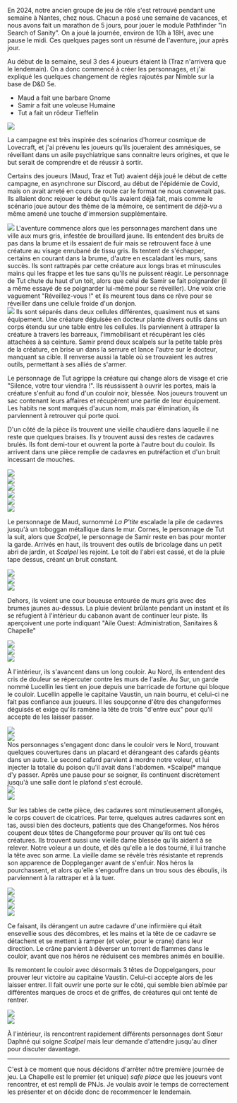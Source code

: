 En 2024, notre ancien groupe de jeu de rôle s'est retrouvé pendant une semaine à Nantes, chez nous. Chacun a posé une semaine de vacances, et nous avons fait un marathon de 5 jours, pour jouer le module Pathfinder "In Search of Sanity". On a joué la journée, environ de 10h à 18H, avec une pause le midi. Ces quelques pages sont un résumé de l'aventure, jour après jour.

Au début de la semaine, seul 3 des 4 joueurs étaient là (Traz n'arrivera que le lendemain). On a donc commencé à créer les personnages, et j'ai expliqué les quelques changement de règles rajoutés par Nimble sur la base de D&D 5e.

- Maud a fait une barbare Gnome
- Samir a fait une voleuse Humaine
- Tut a fait un rôdeur Tieffelin


<div class="img-right">
  <img src="./WhatsAppImage2024-07-01at17.34.57.jpg" />
  <p>La campagne est très inspirée des scénarios d'horreur cosmique de Lovecraft, et j'ai prévenu les joueurs qu'ils joueraient des amnésiques, se réveillant dans un asile psychiatrique sans connaitre leurs origines, et que le but serait de comprendre et de réussir à sortir. </p>
  <p>Certains des joueurs (Maud, Traz et Tut) avaient déjà joué le début de cette campagne, en asynchrone sur Discord, au début de l'épidémie de Covid, mais on avait arreté en cours de route car le format ne nous convenait pas. Ils allaient donc rejouer le début qu'ils avaient déjà fait, mais comme le scénario joue autour des thème de la mémoire, ce sentiment de <i>déjà-vu</i> a même amené une touche d'immersion supplémentaire.</p>
</div>

<div class="img-left">
    <img src="./WhatsAppImage2024-07-01at17.35.44_2.jpg" />
    L'aventure commence alors que les personnages marchent dans une ville aux murs gris, infestée de brouillard jaune. Ils entendent des bruits de pas dans la brume et ils essaient de fuir mais se retrouvent face à une créature au visage enrubané de tissu gris. Ils tentent de s'échapper, certains en courant dans la brume, d'autre en escaladant les murs, sans succès. Ils sont rattrapés par cette créature aux longs bras et minuscules mains qui les frappe et les tue sans qu'ils ne puissent réagir. Le personnage de Tut chute du haut d'un toit, alors que celui de Samir se fait poignarder (il a même essayé de se poignarder lui-même pour se réveiller). Une voix crie vaguement "Réveillez-vous !" et ils meurent tous dans ce rêve pour se réveiller dans une cellule froide d'un donjon.
</div>

<div class="img-right">
  <img src="./qrcode_115870020_54db1d564e57f9baa29b66bd3e9b9b86.png" />
  Ils sont séparés dans deux cellules différentes, quasiment nus et sans équipement. Une créature déguisée en docteur plante divers outils dans un corps étendu sur une table entre les cellules. Ils parviennent à attraper la créature à travers les barreaux, l'immobilisant et récupèrant les clés attachées à sa ceinture. Samir prend deux scalpels sur la petite table près de la créature, en brise un dans la serrure et lance l'autre sur le docteur, manquant sa cible. Il renverse aussi la table où se trouvaient les autres outils, permettant à ses alliés de s'armer.
</div>

Le personnage de Tut agrippe la créature qui change alors de visage et crie "Silence, votre tour viendra !". Ils réussissent à ouvrir les portes, mais la créature s'enfuit au fond d'un couloir noir, blessée. Nos joueurs trouvent un sac contenant leurs affaires et récupèrent une partie de leur équipement. Les habits ne sont marqués d'aucun nom, mais par élimination, ils parviennent à retrouver qui porte quoi.

D'un côté de la pièce ils trouvent une vieille chaudière dans laquelle il ne reste que quelques braises. Ils y trouvent aussi des restes de cadavres brulés. Ils font demi-tour et ouvrent la porte à l'autre bout du couloir. Ils arrivent dans une pièce remplie de cadavres en putréfaction et d'un bruit incessant de mouches. 

<div class="img-gallery">
  <div><img src="./WhatsAppImage2024-07-01at17.35.43_2.jpg"  /></div>
  <div><img src="./WhatsAppImage2024-07-01at17.35.44.jpg"  /></div>
  <div><img src="./WhatsAppImage2024-07-01at17.34.31.jpg"  /></div>
  <div><img class="vertical" src="./WhatsAppImage2024-07-01at17.34.32_1.jpg" /></div>
  <div><img class="vertical" src="./WhatsAppImage2024-07-01at17.38.25_3.jpg" /></div>
</div>

<div class="img-left">
    <img class="h5 br2 mr2" src="./Untitled_1.png"/>
    <p>Le personnage de Maud, surnommé <i>La P'tite</i> escalade la pile de cadavres jusqu'à un toboggan métallique dans le mur. Cornes, le personnage de Tut la suit, alors que <i>Scalpel</i>, le personnage de Samir reste en bas pour monter la garde. Arrivés en haut, ils trouvent des outils de bricolage dans un petit abri de jardin, et <i>Scalpel</i> les rejoint. Le toit de l'abri est cassé, et de la pluie tape dessus, créant un bruit constant.</p>
</div>


<div class="flex justify-around">
    <div class="flex-auto fc"><img src="./WhatsAppImage2024-07-01at17.35.43_1.jpg" class="h5 br2 mr2" /></div>
    <div class="flex-auto fc"><img src="./WhatsAppImage2024-07-01at17.38.26.jpg" class="h5 br2 mr2" /></div>
    <div class="flex-auto fc"><img src="./WhatsAppImage2024-07-01at17.35.42.jpg" class="h5 br2 mr2" /></div>
</div>

Dehors, ils voient une cour boueuse entourée de murs gris avec des brumes jaunes au-dessus. La pluie devient brûlante pendant un instant et ils se réfugient à l'intérieur du cabanon avant de continuer leur piste. Ils aperçoivent une porte indiquant "Aile Ouest: Administration, Sanitaires & Chapelle"

<div class="flex justify-around">
    <div class="flex-auto fc"><img src="./WhatsAppImage2024-07-01at17.38.26_3.jpg" class="h5 br2 mr2" /></div>
    <div class="flex-auto fc"><img src="./WhatsAppImage2024-07-01at17.38.26_2.jpg" class="h5 br2 mr2" /></div>
</div>

<div class="img-left">
    <img class="h5 br2 mr2" src="./Untitled_3.png" />
    <p>À l'intérieur, ils s'avancent dans un long couloir. Au Nord, ils entendent des cris de douleur se répercuter contre les murs de l'asile. Au Sur, un garde nommé Lucellin les tient en joue depuis une barricade de fortune qui bloque le couloir. Lucellin appelle le capitaine Vaustin, un nain bourru, et celui-ci ne fait pas confiance aux joueurs. Il les soupçonne d'être des changeformes déguisés et exige qu'ils ramène la tête de trois "d'entre eux" pour qu'il accepte de les laisser passer.</p>
</div>

<div class="flex justify-around">
    <div class="flex-auto fc"><img src="./WhatsAppImage2024-07-01at17.35.43.jpg" class="h5 br2 mr2" /></div>
    <div class="flex-auto fc"><img src="./WhatsAppImage2024-07-01at17.34.33.jpg" class="h5 br2 mr2" /></div>
</div>
Nos personnages s'engagent donc dans le couloir vers le Nord, trouvant quelques couvertures dans un placard et dérangeant des cafards géants dans un autre. Le second cafard parvient à mordre notre voleur, et lui injecter la totalié du poison qu'il avait dans l'abdomen. *Scalpel* manque d'y passer. Après une pause pour se soigner, ils continuent discrètement jusqu'à une salle dont le plafond s'est écroulé.

<div class="flex justify-around">
    <div class="flex-auto fc"><img src="./WhatsAppImage2024-07-01at17.35.41.jpg" class="h5 br2 mr2" /></div>
    <div class="flex-auto fc"><img src="./WhatsAppImage2024-07-01at16.30.13_1.jpg" class="h5 br2 mr2" /></div>
</div>


Sur les tables de cette pièce, des cadavres sont minutieusement allongés, le corps couvert de cicatrices. Par terre, quelques autres cadavres sont en tas, aussi bien des docteurs, patients que des Changeformes. Nos héros coupent deux têtes de Changeforme pour prouver qu'ils ont tué ces créatures. Ils trouvent aussi une vieille dame blessée qu'ils aident à se relever. Notre voleur a un doute, et dès qu'elle a le dos tourné, il lui tranche la tête avec son arme. La vieille dame se révèle très résistante et reprends son apparence de Doppleganger avant de s'enfuir. Nos héros la pourchassent, et alors qu'elle s'engouffre dans un trou sous des éboulis, ils parviennent à la rattraper et à la tuer.

<div class="flex justify-around">
    <div class="flex-auto fc"><img src="./WhatsAppImage2024-07-01at16.30.13.jpg" class="h5 br2 mr2" /></div>
    <div class="flex-auto fc"><img src="./WhatsAppImage2024-07-01at17.35.38.jpg" class="h5 br2 mr2" /></div>
    <div class="flex-auto fc"><img src="./WhatsAppImage2024-07-01at16.29.53.jpg" class="h5 br2 mr2" /></div>
    <div class="flex-auto fc"><img src="./WhatsAppImage2024-07-01at17.38.25.jpg" class="h5 br2 mr2" /></div>
</div>

Ce faisant, ils dérangent un autre cadavre d'une infirmière qui était ensevellie sous des décombres, et les mains et la tête de ce cadavre se détachent et se mettent à ramper (et voler, pour le crane) dans leur direction. Le crâne parvient à déverser un torrent de flammes dans le couloir, avant que nos héros ne réduisent ces membres animés en bouillie.


Ils remontent le couloir avec désormais 3 têtes de Doppelgangers, pour prouver leur victoire au capitaine Vaustin. Celui-ci accepte alors de les laisser entrer. Il fait ouvrir une porte sur le côté, qui semble bien abîmée par différentes marques de crocs et de griffes, de créatures qui ont tenté de rentrer.

<div class="flex justify-around">
    <div class="flex-auto fc"><img src="./WhatsAppImage2024-07-01at17.34.34_1.jpg" class="dib h5 br2 mr2" /></div>
    <div class="flex-auto fc"><img src="./WhatsAppImage2024-07-01at17.34.34.jpg" class="dib h5 br2 mr2" /></div>
</div>

À l'intérieur, ils rencontrent rapidement différents personnages dont Sœur Daphné qui soigne *Scalpel* mais leur demande d'attendre jusqu'au dîner pour discuter davantage.

---

C'est à ce moment que nous décidons d'arrêter nôtre première journée de jeu. La Chapelle est le premier (et unique) *safe place* que les joueurs vont rencontrer, et est rempli de PNJs. Je voulais avoir le temps de correctement les présenter et on décide donc de recommencer le lendemain.
